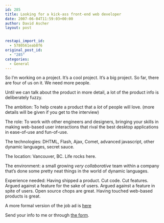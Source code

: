 ```yaml
---
id: 285
title: Looking for a kick-ass front-end web developer
date: 2007-06-04T11:59:03+00:00
author: David Ascher
layout: post


restapi_import_id:
  - 5780561eab8f6
original_post_id:
  - "285"
categories:
  - General
---
```

So I&#8217;m working on a project. It&#8217;s a cool project. It&#8217;s a big project. So far, there are four of us on it. We need more people.

Until we can talk about the product in more detail, a lot of the product info is deliberately fuzzy.

The ambition: To help create a product that a _lot_ of people will love. (more details will be given if you get to the interview)

The role: To work with other engineers and designers, bringing your skills in making web-based user interactions that rival the best desktop applications in ease-of-use and fun-of-use.

The technologies: DHTML, Flash, Ajax, Comet, advanced javascript, other dynamic languages, secret sauce.

The location: Vancouver, BC. Life rocks here.

The environment: a small growing _very collaborative_ team within a company that&#8217;s done some pretty neat things in the world of dynamic languages.

Experience needed: Having shipped a product. Cut code. Cut features. Argued against a feature for the sake of users. Argued against a feature in spite of users. Open source chops are great. Having touched web-based products is great.

A more formal version of the job ad is [here](http://activestate.com/company/careers/jobs/2007_05_18_0)

Send your info to me or through [the form](http://activestate.com/cgibin/jobs/apply.pl?position=Web%20Application%20Developer).